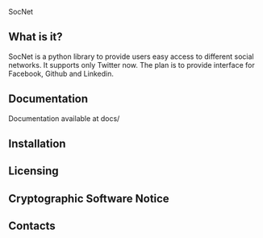  SocNet

  What is it?
  -----------

  SocNet is a python library to provide users easy access to different social networks. It supports only Twitter now. The plan is to provide interface for Facebook, Github and Linkedin.

  
  Documentation
  -------------

  Documentation available at docs/  

  Installation
  ------------

  

  Licensing
  ---------

  
  Cryptographic Software Notice
  -----------------------------


  Contacts
  --------

  
